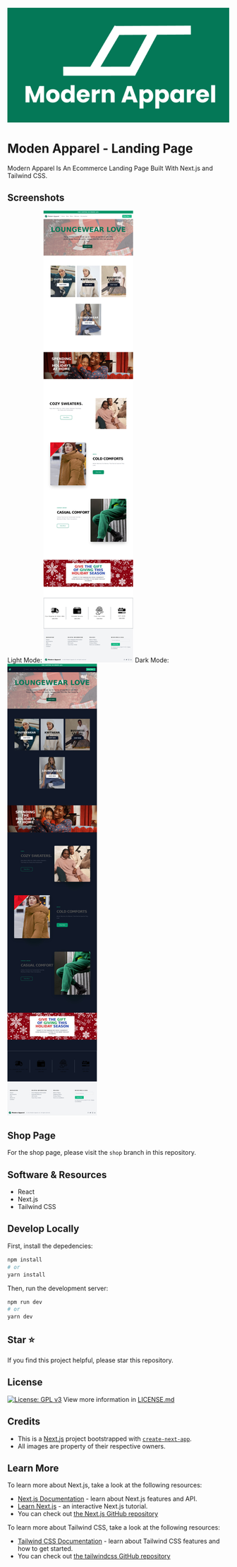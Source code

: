 ![Card](public/card.png)
# Moden Apparel - Landing Page

Modern Apparel Is An Ecommerce Landing Page Built With Next.js and Tailwind CSS.

## Screenshots
Light Mode:
![Light Mode](public/screenshot.jpg)
Dark Mode:
![Dark Mode](public/dark-screenshot.jpg)

## Shop Page
For the shop page, please visit the `shop` branch in this repository.

## Software & Resources
- React
- Next.js
- Tailwind CSS

## Develop Locally

First, install the depedencies:

```bash
npm install
# or
yarn install
```

Then, run the development server:

```bash
npm run dev
# or
yarn dev
```

## Star ⭐

If you find this project helpful, please star this repository. 

## License
[![License: GPL v3](https://img.shields.io/badge/License-GPLv3-blue.svg)](https://www.gnu.org/licenses/gpl-3.0)
View more information in [LICENSE.md](LICENSE.md)

## Credits
- This is a [Next.js](https://nextjs.org/) project bootstrapped with [`create-next-app`](https://github.com/vercel/next.js/tree/canary/packages/create-next-app).
- All images are property of their respective owners.

## Learn More

To learn more about Next.js, take a look at the following resources:

- [Next.js Documentation](https://nextjs.org/docs) - learn about Next.js features and API.
- [Learn Next.js](https://nextjs.org/learn) - an interactive Next.js tutorial.
- You can check out [the Next.js GitHub repository](https://github.com/vercel/next.js/)

To learn more about Tailwind CSS, take a look at the following resources:

- [Tailwind CSS Documentation](https://tailwindcss.com/docs/installation) - learn about Tailwind CSS features and how to get started.
- You can check out [the tailwindcss GitHub repository](https://github.com/tailwindlabs/tailwindcss)